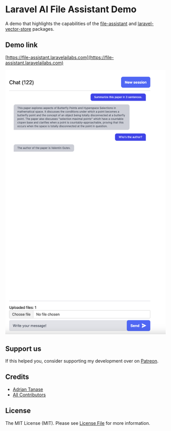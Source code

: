 # Laravel AI File Assistant Demo

A demo that highlights the capabilities of the [file-assistant](https://github.com/LaravelAILabs/file-assistant) and [laravel-vector-store](https://github.com/adrianmtanase/laravel-vector-store) packages.

## Demo link
[https://file-assistant.laravelailabs.com](https://file-assistant.laravelailabs.com)

![AI File Assistant](documentation/demo.png "Laravel AI file assistant")

## Support us

If this helped you, consider supporting my development over on [Patreon](https://patreon.com/AdrianTanase443).

## Credits

- [Adrian Tanase](https://github.com/adrianmtanase)
- [All Contributors](../../contributors)

## License

The MIT License (MIT). Please see [License File](LICENSE.md) for more information.
